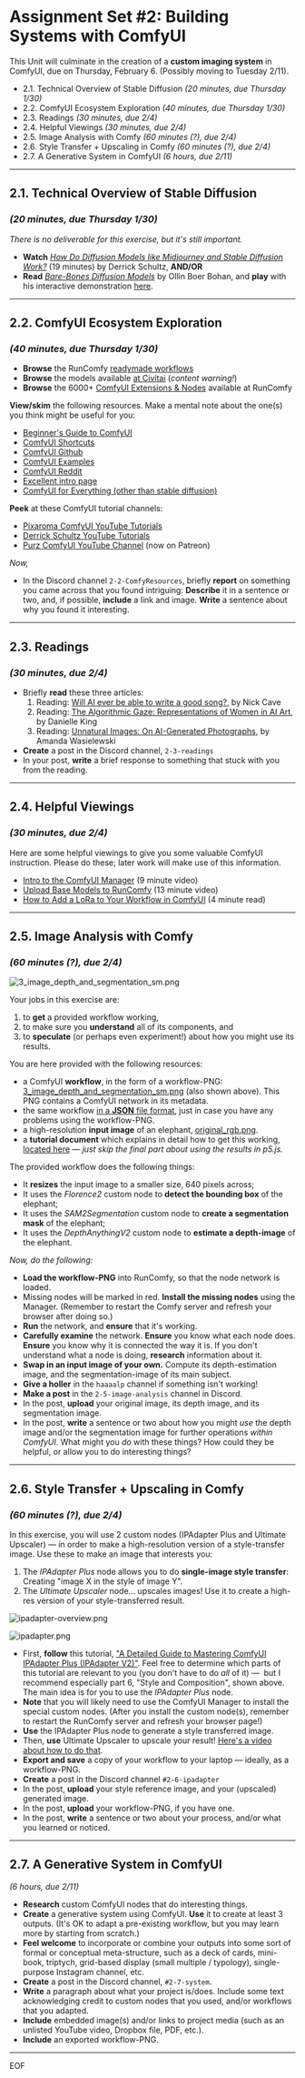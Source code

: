 # Assignment Set #2: Building Systems with ComfyUI

This Unit will culminate in the creation of a **custom imaging system** in ComfyUI, due on Thursday, February 6. (Possibly moving to Tuesday 2/11). 

* 2.1. Technical Overview of Stable Diffusion *(20 minutes, due Thursday 1/30)*
* 2.2. ComfyUI Ecosystem Exploration *(40 minutes, due Thursday 1/30)*
* 2.3. Readings *(30 minutes, due 2/4)*
* 2.4. Helpful Viewings *(30 minutes, due 2/4)*
* 2.5. Image Analysis with Comfy *(60 minutes (?), due 2/4)*
* 2.6. Style Transfer + Upscaling in Comfy *(60 minutes (?), due 2/4)*
* 2.7. A Generative System in ComfyUI *(6 hours, due 2/11)*

---

## 2.1. Technical Overview of Stable Diffusion

### *(20 minutes, due Thursday 1/30)*

*There is no deliverable for this exercise, but it's still important.*

* **Watch** [*How Do Diffusion Models like Midjourney and Stable Diffusion Work?*](https://www.youtube.com/watch?v=BWUApLkLH-8) (19 minutes) by Derrick Schultz, **AND/OR**
* **Read** [*Bare-Bones Diffusion Models*](https://madebyoll.in/posts/dino_diffusion/) by Ollin Boer Bohan, and **play** with his interactive demonstration [here](https://madebyoll.in/posts/dino_diffusion/demo/).


---

## 2.2. ComfyUI Ecosystem Exploration 

### *(40 minutes, due Thursday 1/30)*

* **Browse** the RunComfy [readymade workflows](https://www.runcomfy.com/comfyui/)
* **Browse** the models available [at Civitai](https://civitai.com/models) (*content warning!*)
* **Browse** the 6000+ [ComfyUI Extensions & Nodes](https://www.runcomfy.com/comfyui-nodes) available at RunComfy

**View/skim** the following resources. Make a mental note about the one(s) you think might be useful for you: 

* [Beginner's Guide to ComfyUI](https://aituts.com/comfyui/)
* [ComfyUI Shortcuts](https://blenderneko.github.io/ComfyUI-docs/Interface/Shortcuts/)
* [ComfyUI Github](https://github.com/comfyanonymous/ComfyUI/blob/master/README.md)
* [ComfyUI Examples](https://github.com/comfyanonymous/ComfyUI_examples)
* [ComfyUI Reddit](https://www.reddit.com/r/comfyui/)
* [Excellent intro page](https://www.latent.space/p/comfyui)
* [ComfyUI for Everything (other than stable diffusion)](https://www.youtube.com/watch?v=fUcDAExxndQ&t=0)

**Peek** at these ComfyUI tutorial channels: 

* [Pixaroma ComfyUI YouTube Tutorials](https://www.youtube.com/playlist?list=PL-pohOSaL8P9kLZP8tQ1K1QWdZEgwiBM0)
* [Derrick Schultz YouTube Tutorials](https://www.youtube.com/watch?v=NoB1E3nZnUk&list=PLWuCzxqIpJs8e8fET1QP96tWngqlsoIZu&index=2)
* [Purz ComfyUI YouTube Channel](https://www.youtube.com/@PurzBeats) (now on Patreon)

*Now,*

* In the Discord channel `2-2-ComfyResources`, briefly **report** on something you came across that you found intriguing: **Describe** it in a sentence or two, and, if possible, **include** a link and image. **Write** a sentence about why you found it interesting. 

---

## 2.3. Readings

### *(30 minutes, due 2/4)*

* Briefly **read** these three articles:
  1. Reading: [Will AI ever be able to write a good song?](https://www.theredhandfiles.com/considering-human-imagination-the-last-piece-of-wilderness-do-you-think-ai-will-ever-be-able-to-write-a-good-song/), by Nick Cave
  2. Reading: [The Algorithmic Gaze: Representations of Women in AI Art](https://www.lerandom.art/editorial/the-algorithmic-gaze-representations-of-women-in-ai-art), by Danielle King
  3. Reading: [Unnatural Images: On AI-Generated Photographs](https://www.journals.uchicago.edu/doi/10.1086/731729), by Amanda Wasielewski
* **Create** a post in the Discord channel, `2-3-readings`
* In your post, **write** a brief response to something that stuck with you from the reading. 

---

## 2.4. Helpful Viewings

### *(30 minutes, due 2/4)*

Here are some helpful viewings to give you some valuable ComfyUI instruction. Please do these; later work will make use of this information.

* [Intro to the ComfyUI Manager](https://www.youtube.com/watch?v=4M_R1heWGWs) (9 minute video)
* [Upload Base Models to RunComfy](https://www.youtube.com/watch?v=dOCTwnrWi7g) (13 minute video)
* [How to Add a LoRa to Your Workflow in ComfyUI](https://medium.com/@promptingpixels/how-to-add-a-lora-to-your-workflow-in-comfyui-b5635cd7a8aa) (4 minute read)

---

## 2.5. Image Analysis with Comfy

### *(60 minutes (?), due 2/4)*

![3_image_depth_and_segmentation_sm.png](workflows/3_image_depth_and_segmentation_sm.png)

Your jobs in this exercise are: 

1. to **get** a provided workflow working, 
2. to make sure you **understand** all of its components, and
3. to **speculate** (or perhaps even experiment!) about how you might use its results.

You are here provided with the following resources:
 
* a ComfyUI **workflow**, in the form of a workflow-PNG: [3_image_depth_and_segmentation_sm.png](workflows/3_image_depth_and_segmentation_sm.png) (also shown above). This PNG contains a ComfyUI network in its metadata. 
* the same workflow [in a **JSON** file format](workflows/3_image_depth_and_segmentation.json), just in case you have any problems using the workflow-PNG. 
* a high-resolution **input image** of an elephant, [original_rgb.png](img/original_rgb.png).
* a **tutorial document** which explains in detail how to get this working, [located here](https://github.com/golanlevin/60-212/blob/main/lectures/comfy/image_analysis/readme.md) — *just skip the final part about using the results in p5.js.*

The provided workflow does the following things: 

* It **resizes** the input image to a smaller size, 640 pixels across;
* It uses the *Florence2* custom node to **detect the bounding box** of the elephant; 
* It uses the *SAM2Segmentation* custom node to **create a segmentation mask** of the elephant;
* It uses the *DepthAnythingV2* custom node to **estimate a depth-image** of the elephant.

*Now, do the following:*

* **Load the workflow-PNG** into RunComfy, so that the node network is loaded. 
* Missing nodes will be marked in red. **Install the missing nodes** using the Manager. (Remember to restart the Comfy server and refresh your browser after doing so.)
* **Run** the network, and **ensure** that it's working. 
* **Carefully examine** the network. **Ensure** you know what each node does. **Ensure** you know why it is connected the way it is. If you don't understand what a node is doing, **research** information about it.
* **Swap in an input image of your own.** Compute its depth-estimation image, and the segmentation-image of its main subject.  
* **Give a holler** in the `haaaalp` channel if something isn't working!
* **Make a post** in the `2-5-image-analysis` channel in Discord.
* In the post, **upload** your original image, its depth image, and its segmentation image.
* In the post, **write** a sentence or two about how you might *use* the depth image and/or the segmentation image for further operations *within ComfyUI*. What might you *do* with these things? How could they be helpful, or allow you to do interesting things? 


---

## 2.6. Style Transfer + Upscaling in Comfy


### *(60 minutes (?), due 2/4)*

In this exercise, you will use 2 custom nodes (IPAdapter Plus and Ultimate Upscaler) — in order to make a high-resolution version of a style-transfer image. Use these to make an image that interests you: 

1. The *IPAdapter Plus* node allows you to do **single-image style transfer**: Creating "image X in the style of image Y".
2. The *Ultimate Upscaler* node... upscales images! Use it to create a high-res version of your style-transferred result. 

![ipadapter-overview.png](img/ipadapter-overview.png)

![ipadapter.png](img/ipadapter.png)

* First, **follow** this tutorial, ["A Detailed Guide to Mastering ComfyUI IPAdapter Plus (IPAdapter V2)"](https://www.runcomfy.com/tutorials/comfyui-ipadapter-plus-deep-dive-tutorial). Feel free to determine which parts of this tutorial are relevant to you (you don't have to do *all* of it) —  but I recommend especially part 6, "Style and Composition", shown above. The main idea is for you to use the *IPAdapter Plus* node.
* **Note** that you will likely need to use the ComfyUI Manager to install the special custom nodes. (After you install the custom node(s), remember to restart the RunComfy server and refresh your browser page!)
* **Use** the IPAdapter Plus node to generate a style transferred image. 
* Then, **use** Ultimate Upscaler to upscale your result! [Here's a video about how to do that](https://www.youtube.com/watch?v=CxB47DMEyYQ).
* **Export and save** a copy of your workflow to your laptop — ideally, as a workflow-PNG. 
* **Create** a post in the Discord channel `#2-6-ipadapter`
* In the post, **upload** your style reference image, and your (upscaled) generated image.
* In the post, **upload** your workflow-PNG, if you have one. 
* In the post, **write** a sentence or two about your process, and/or what you learned or noticed.


---

## 2.7. A Generative System in ComfyUI 

*(6 hours, due 2/11)*

* **Research** custom ComfyUI nodes that do interesting things.
* **Create** a generative system using ComfyUI. **Use** it to create at least 3 outputs. (It's OK to adapt a pre-existing workflow, but you may learn more by starting from scratch.) 
* **Feel welcome** to incorporate or combine your outputs into some sort of formal or conceptual meta-structure, such as a deck of cards, mini-book, triptych, grid-based display (small multiple / typology), single-purpose Instagram channel, etc.
* **Create** a post in the Discord channel, `#2-7-system`.
* **Write** a paragraph about what your project is/does. Include some text acknowledging credit to custom nodes that you used, and/or workflows that you adapted.
* **Include** embedded image(s) and/or links to project media (such as an unlisted YouTube video, Dropbox file, PDF, etc.).  
* **Include** an exported workflow-PNG.

---

EOF







